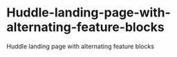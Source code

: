 # Huddle-landing-page-with-alternating-feature-blocks
Huddle landing page with alternating feature blocks
